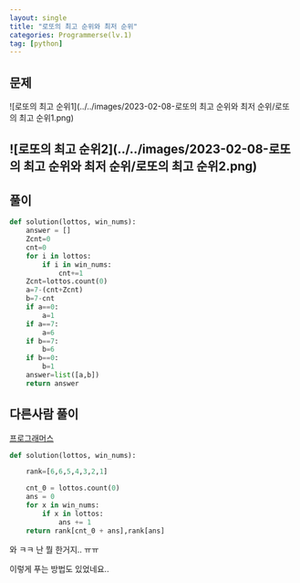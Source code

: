 ```yaml
---
layout: single
title: "로또의 최고 순위와 최저 순위"
categories: Programmerse(lv.1)
tag: [python]
---
```


## 문제

![로또의 최고 순위1](../../images/2023-02-08-로또의 최고 순위와 최저 순위/로또의 최고 순위1.png)

## ![로또의 최고 순위2](../../images/2023-02-08-로또의 최고 순위와 최저 순위/로또의 최고 순위2.png)

## 풀이

```python
def solution(lottos, win_nums):
    answer = []
    Zcnt=0
    cnt=0
    for i in lottos:
        if i in win_nums:
            cnt+=1
    Zcnt=lottos.count(0)
    a=7-(cnt+Zcnt)
    b=7-cnt
    if a==0:
        a=1
    if a==7:
        a=6
    if b==7:
        b=6
    if b==0:
        b=1
    answer=list([a,b])
    return answer
```





## 다른사람 풀이

<a  href="https://school.programmers.co.kr/learn/courses/30/lessons/77484/solution_groups?language=python3">프로그래머스</a>

```python
def solution(lottos, win_nums):

    rank=[6,6,5,4,3,2,1]

    cnt_0 = lottos.count(0)
    ans = 0
    for x in win_nums:
        if x in lottos:
            ans += 1
    return rank[cnt_0 + ans],rank[ans]
```

와 ㅋㅋ 난 뭘 한거지.. ㅠㅠ

이렇게 푸는 방법도 있었네요..
